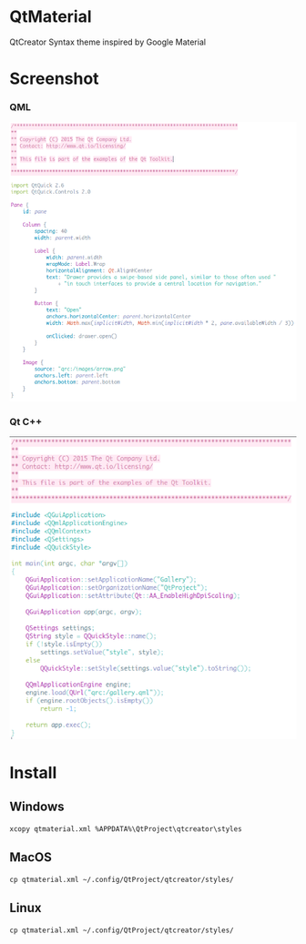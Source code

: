 # QtMaterial
QtCreator Syntax theme inspired by Google Material

# Screenshot

### QML
![QML](https://github.com/foxoman/qtmaterial/blob/master/qtmaterial-qml.png?raw=true)

### Qt C++
![Qt](https://github.com/foxoman/qtmaterial/blob/master/qtmaterial-cpp.png?raw=true)

# Install

## Windows
`xcopy qtmaterial.xml %APPDATA%\QtProject\qtcreator\styles`

## MacOS
`cp qtmaterial.xml ~/.config/QtProject/qtcreator/styles/`

## Linux
`cp qtmaterial.xml ~/.config/QtProject/qtcreator/styles/`


